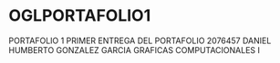 # OGLPORTAFOLIO1
PORTAFOLIO 1
PRIMER ENTREGA DEL PORTAFOLIO
2076457
DANIEL HUMBERTO GONZALEZ GARCIA
GRAFICAS COMPUTACIONALES I
